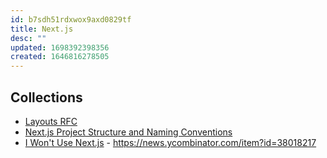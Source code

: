 ```yaml
---
id: b7sdh51rdxwox9axd0829tf
title: Next.js
desc: ""
updated: 1698392398356
created: 1646816278505
---
```


## Collections

- [Layouts RFC](https://nextjs.org/blog/layouts-rfc)
- [Next.js Project Structure and Naming Conventions](https://nextjs.org/docs/getting-started/project-structure)
- [I Won't Use Next.js](https://www.epicweb.dev/why-i-wont-use-nextjs) - https://news.ycombinator.com/item?id=38018217
